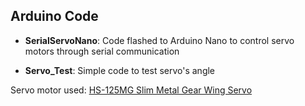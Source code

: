 ## Arduino Code

* **SerialServoNano**: Code flashed to Arduino Nano to control servo motors through serial communication

* **Servo_Test**: Simple code to test servo's angle

Servo motor used: [HS-125MG Slim Metal Gear Wing Servo](https://hitecrcd.com/products/servos/micro-and-mini-servos/analog-micro-and-mini-servos/hs-125mg/product)
